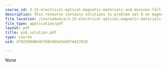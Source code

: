 ```yaml
---
course_id: 3-15-electrical-optical-magnetic-materials-and-devices-fall-2006
description: This resource contains solutions to problem set 6 on magnetic fundamentals.
file_location: /coursemedia/3-15-electrical-optical-magnetic-materials-and-devices-fall-2006/4792509d6b45f682465d3e5674417819_ps6_solution.pdf
file_type: application/pdf
layout: pdf
title: ps6_solution.pdf
type: course
uid: 4792509d6b45f682465d3e5674417819

---
```

None